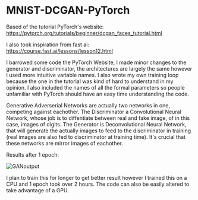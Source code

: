 # MNIST-DCGAN-PyTorch

Based of the tutorial PyTorch's website: https://pytorch.org/tutorials/beginner/dcgan_faces_tutorial.html

I also took inspiration from fast ai: https://course.fast.ai/lessons/lesson12.html

I barrowed some code the PyTorch Website, I made minor changes to the generator and discriminator, the architectures are largely the same however I used more intuitive variable names. I also wrote my own training loop because the one in the tutorial was kind of hard to understand in my opinion. I also included the names of all the formal parameters so people unfamiliar with PyTorch should have an easy time understanding the code.

Generative Adverserial Networks are actually two networks in one, competing against eachother. The Discriminator a Convolutional Neural Network, whose job is to diffentiate between real and fake image, of in this case, images of digits. The Generator is Deconvolutional Neural Network, that will generate the actually images to feed to the discriminator in training (real images are also fed to discriminator at training time). It's crucial that these networks are mirror images of eachother.

Results after 1 epoch:

![GANoutput](username.github.com/repository/GANoutput.png)

I plan to train this for longer to get better result however I trained this on a CPU and 1 epoch took over 2 hours. The code can also be easily altered to take advantage of a GPU.
